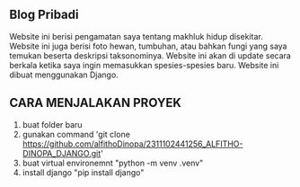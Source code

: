 ## Blog Pribadi

Website ini berisi pengamatan saya tentang makhluk hidup disekitar. Website ini juga berisi foto hewan, tumbuhan, atau bahkan fungi yang saya temukan beserta deskripsi taksonominya. Website ini akan di update secara berkala ketika saya ingin memasukkan spesies-spesies baru. Website ini dibuat menggunakan Django. 

## CARA MENJALAKAN PROYEK
1. buat folder baru
2. gunakan command 'git clone https://github.com/alfithoDinopa/2311102441256_ALFITHO-DINOPA_DJANGO.git'
3. buat virtual environemnt "python -m venv .venv"
4. install django "pip install django"
